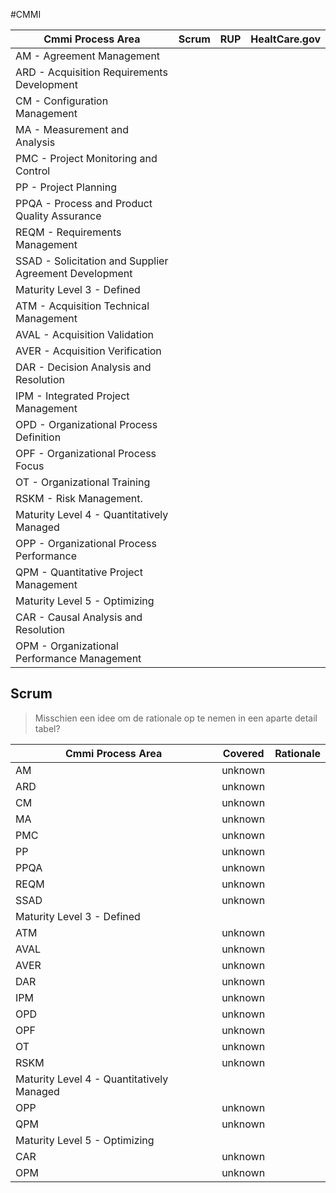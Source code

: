 #CMMI


| Cmmi Process Area | Scrum | RUP | HealtCare.gov |
| ------------------| ----- | --- | ------------- |
| AM - Agreement Management                    | | | |
| ARD - Acquisition Requirements Development   | | | |
| CM - Configuration Management                | | | |
| MA - Measurement and Analysis                | | | |
| PMC - Project Monitoring and Control         | | | |
| PP - Project Planning                        | | | |
| PPQA - Process and Product Quality Assurance | | | |
| REQM - Requirements Management               | | | |
| SSAD - Solicitation and Supplier Agreement Development | | | |
| Maturity Level 3 - Defined                         |
| ATM - Acquisition Technical Management       | | | |
| AVAL - Acquisition Validation                | | | |
| AVER - Acquisition Verification              | | | |
| DAR - Decision Analysis and Resolution       | | | |
| IPM - Integrated Project Management          | | | |
| OPD - Organizational Process Definition      | | | |
| OPF - Organizational Process Focus           | | | |
| OT - Organizational Training                 | | | |
| RSKM - Risk Management.                      | | | |
| Maturity Level 4 - Quantitatively Managed          |
| OPP - Organizational Process Performance     | | | |
| QPM - Quantitative Project Management        | | | |
| Maturity Level 5 - Optimizing                      |
| CAR - Causal Analysis and Resolution         | | | |
| OPM - Organizational Performance Management  | | | |

## Scrum

> Misschien een idee om de rationale op te nemen in een aparte detail tabel?

| Cmmi Process Area | Covered | Rationale |
| ------------------| ------- | --------- |
| AM                | unknown |           |
| ARD               | unknown |           |
| CM                | unknown |           |
| MA                | unknown |           |
| PMC               | unknown |           |
| PP                | unknown |           |
| PPQA              | unknown |           |
| REQM              | unknown |           |
| SSAD              | unknown |           |
| Maturity Level 3 - Defined              |
| ATM               | unknown |           |
| AVAL              | unknown |           |
| AVER              | unknown |           |
| DAR               | unknown |           |
| IPM               | unknown |           |
| OPD               | unknown |           |
| OPF               | unknown |           |
| OT                | unknown |           |
| RSKM              | unknown |           |
| Maturity Level 4 - Quantitatively Managed |
| OPP               | unknown |           |
| QPM               | unknown |           |
| Maturity Level 5 - Optimizing           |
| CAR               | unknown |           |
| OPM               | unknown |           |

